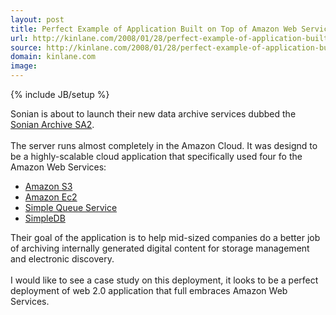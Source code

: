 ```yaml
---
layout: post
title: Perfect Example of Application Built on Top of Amazon Web Services
url: http://kinlane.com/2008/01/28/perfect-example-of-application-built-on-top-of-amazon-web-services/
source: http://kinlane.com/2008/01/28/perfect-example-of-application-built-on-top-of-amazon-web-services/
domain: kinlane.com
image: 
---
```

{% include JB/setup %}<p><!DOCTYPE html PUBLIC "-//W3C//DTD XHTML 1.0 Transitional//EN"
    "http://www.w3.org/TR/xhtml1/DTD/xhtml1-transitional.dtd">
<html xmlns="http://www.w3.org/1999/xhtml">
  <head>
    <title></title>
  </head>
  <body>
    Sonian is about to launch their new data archive services dubbed the <a href="http://soniannetworks.com/product.html">Sonian Archive SA2</a>.<br />
    <br />
    The server runs almost completely in the Amazon Cloud. It was designd to be a highly-scalable cloud application that specifically used four fo the Amazon Web Services:<br />
    <ul class="mainlist">
      <li>
        <a href="http://www.amazon.com/S3-AWS-home-page-Money/b/ref=sc_fe_l_2?ie=UTF8&amp;node=16427261&amp;no=3435361&amp;me=A36L942TSJ2AJA">Amazon S3</a>
      </li>
      <li>
        <a href="http://www.amazon.com/b/ref=sc_fe_l_2?ie=UTF8&amp;node=201590011&amp;no=3435361&amp;me=A36L942TSJ2AJA">Amazon Ec2</a>
      </li>
      <li>
        <a href="http://www.amazon.com/Simple-Queue-Service-home-page/b/ref=sc_fe_l_2?ie=UTF8&amp;node=13584001&amp;no=3435361&amp;me=A36L942TSJ2AJA">Simple Queue Service</a>
      </li>
      <li>
        <a href="http://www.amazon.com/b/ref=sc_fe_l_2?ie=UTF8&amp;node=342335011&amp;no=3435361&amp;me=A36L942TSJ2AJA">SimpleDB</a><br />
      </li>
    </ul>Their goal of the application is to help mid-sized companies do a better job of archiving internally generated digital content for storage management and electronic discovery.<br />
    <br />
    I would like to see a case study on this deployment, it looks to be a perfect deployment of web 2.0 application that full embraces Amazon Web Services.
  </body>
</html></p>
